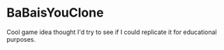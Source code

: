 # BaBaisYouClone
Cool game idea thought I'd try to see if I could replicate it for educational purposes.
